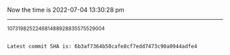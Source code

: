 Now the time is 2022-07-04 13:30:28 pm

---

<small>107319825224681488928835575529004</small>

```txt

Latest commit SHA is: 6b3af7364b50cafe8cf7edd7473c90a0944adfe4
```
